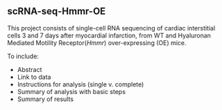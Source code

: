 ## scRNA-seq-Hmmr-OE

This project consists of single-cell RNA sequencing of cardiac interstitial cells 3 and 7 days after myocardial infarction, from WT and Hyaluronan Mediated Motility Receptor(*Hmmr*) over-expressing (OE) mice.


To include:
* Abstract
* Link to data
* Instructions for analysis (single v. complete)
* Summary of analysis with basic steps
* Summary of results
